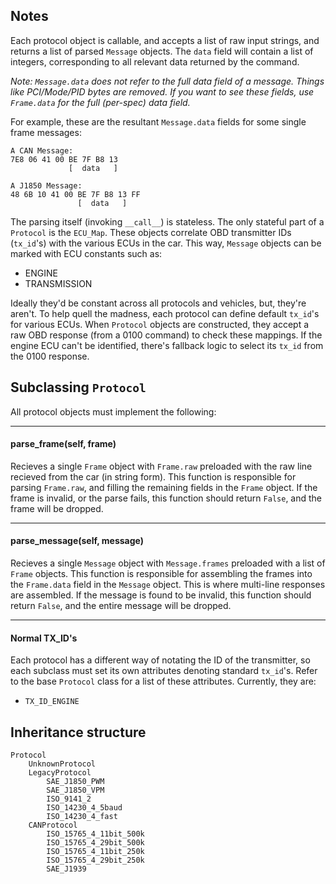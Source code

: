 Notes
-----

Each protocol object is callable, and accepts a list of raw input strings, and returns a list of parsed `Message` objects. The `data` field will contain a list of integers, corresponding to all relevant data returned by the command.

*Note: `Message.data` does not refer to the full data field of a message. Things like PCI/Mode/PID bytes are removed. If you want to see these fields, use `Frame.data` for the full (per-spec) data field.*

For example, these are the resultant `Message.data` fields for some single frame messages:

```
A CAN Message:
7E8 06 41 00 BE 7F B8 13
             [  data   ]

A J1850 Message:
48 6B 10 41 00 BE 7F B8 13 FF
               [  data   ]
``` 

The parsing itself (invoking `__call__`) is stateless. The only stateful part of a `Protocol` is the `ECU_Map`. These objects correlate OBD transmitter IDs (`tx_id`'s) with the various ECUs in the car. This way, `Message` objects can be marked with ECU constants such as:

- ENGINE
- TRANSMISSION

Ideally they'd be constant across all protocols and vehicles, but, they're aren't. To help quell the madness, each protocol can define default `tx_id`'s for various ECUs. When `Protocol` objects are constructed, they accept a raw OBD response (from a 0100 command) to check these mappings. If the engine ECU can't be identified, there's fallback logic to select its `tx_id` from the 0100 response.

Subclassing `Protocol`
---------------------

All protocol objects must implement the following:

----------------------------------------

#### parse_frame(self, frame)

Recieves a single `Frame` object with `Frame.raw` preloaded with the raw line recieved from the car (in string form). This function is responsible for parsing `Frame.raw`, and filling the remaining fields in the `Frame` object. If the frame is invalid, or the parse fails, this function should return `False`, and the frame will be dropped.

----------------------------------------

#### parse_message(self, message)

Recieves a single `Message` object with `Message.frames` preloaded with a list of `Frame` objects. This function is responsible for assembling the frames into the `Frame.data` field in the `Message` object. This is where multi-line responses are assembled. If the message is found to be invalid, this function should return `False`, and the entire message will be dropped.

----------------------------------------

#### Normal TX_ID's

Each protocol has a different way of notating the ID of the transmitter, so each subclass must set its own attributes denoting standard `tx_id`'s. Refer to the base `Protocol` class for a list of these attributes. Currently, they are:

- `TX_ID_ENGINE`


Inheritance structure
---------------------

```
Protocol
    UnknownProtocol
    LegacyProtocol
        SAE_J1850_PWM
        SAE_J1850_VPM
        ISO_9141_2
        ISO_14230_4_5baud
        ISO_14230_4_fast
    CANProtocol
        ISO_15765_4_11bit_500k
        ISO_15765_4_29bit_500k
        ISO_15765_4_11bit_250k
        ISO_15765_4_29bit_250k
        SAE_J1939
```
